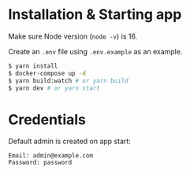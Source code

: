 # Installation & Starting app
Make sure Node version (`node -v`) is 16.

Create an `.env` file using `.env.example` as an example.

```bash
$ yarn install
$ docker-compose up -d
$ yarn build:watch # or yarn build
$ yarn dev # or yarn start
```

# Credentials

Default admin is created on app start:
```
Email: admin@example.com
Password: password
```
